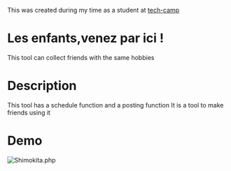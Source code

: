 This was created during my time as a student at [tech-camp](https://tech-camp.in/) 

# Les enfants,venez par ici !
This tool can collect friends with the same hobbies


# Description
This tool has a schedule function and a posting function
It is a tool to make friends using it

# Demo
![Shimokita.php](https://i.gyazo.com/db64d429c7cbb1cd120974aa8ab295f7.gif)